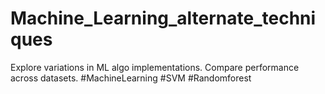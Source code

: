 # Machine_Learning_alternate_techniques

Explore variations in ML algo implementations. Compare performance  across datasets. #MachineLearning #SVM #Randomforest
